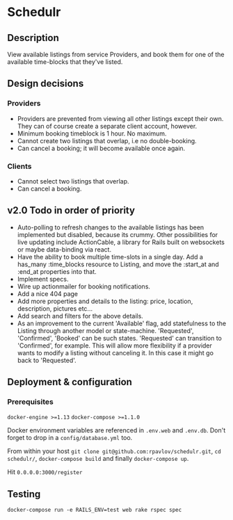 # Schedulr

## Description

View available listings from service Providers, and book them for one of the available time-blocks that they've listed. 

## Design decisions

### Providers
* Providers are prevented from viewing all other listings except their own. They can of course create a separate client account, however.
* Minimum booking timeblock is 1 hour. No maximum.
* Cannot create two listings that overlap, i.e no double-booking.
* Can cancel a booking; it will become available once again.

### Clients
* Cannot select two listings that overlap. 
* Can cancel a booking.

## v2.0 Todo in order of priority

* Auto-polling to refresh changes to the available listings has been implemented but disabled, because its crummy. Other possibilities
for live updating include ActionCable, a library for Rails built on websockets or maybe data-binding via react.
* Have the ability to book multiple time-slots in a single day. Add a has_many :time_blocks resource to Listing, and move the :start_at and :end_at properties into that.
* Implement specs.
* Wire up actionmailer for booking notifications.
* Add a nice 404 page
* Add more properties and details to the listing: price, location, description, pictures etc...
* Add search and filters for the above details.
* As an improvement to the current 'Available' flag, add statefulness to the Listing through another model or state-machine. 'Requested', 'Confirmed', 'Booked' can be such states. 'Requested' can transition to 'Confirmed', for example. This will allow more flexibility if a provider wants to modify a listing without canceling it. In this case it might go back to 'Requested'.

## Deployment & configuration

### Prerequisites

`docker-engine >=1.13`
`docker-compose >=1.1.0`

Docker environment variables are referenced in `.env.web` and `.env.db`. Don't forget to drop in a `config/database.yml` too.

From within your host `git clone git@github.com:rpavlov/schedulr.git`, 
`cd schedulr/`, `docker-compose build` and finally `docker-compose up`.

Hit `0.0.0.0:3000/register`

## Testing

`docker-compose run -e RAILS_ENV=test web rake rspec spec`
